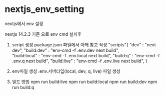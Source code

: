 # nextjs_env_setting
nextjs에서 env 설정

nextjs 14.2.3 기준 으로 
env cmd 설치후 
1. script 생성
   package.json 파일에서 아래 참고 작성
"scripts"{
  "dev" : "next dev",
  "build:dev" : "env-cmd -f .env.dev next build",  
  "build:local" : "env-cmd -f .env.local next build",
  "build:q" : "env-cmd -f .env.q next build",
  "build:live" : "env-cmd -f .env.live next build",
}

2. env파일 생성
.env.서버타입(local, dev, q, live) 파일 생성 

3. 빌드 방법 
npm run build:live
npm run build:local
npm run build:dev
npm run build:q

